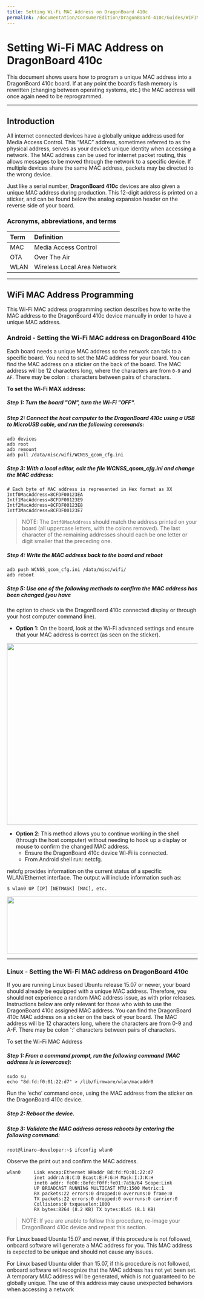 ```yaml
---
title: Setting Wi-Fi MAC Address on DragonBoard 410c
permalink: /documentation/ConsumerEdition/DragonBoard-410c/Guides/WIFIMacAddressSetup.md/
---
```

# Setting Wi-Fi MAC Address on DragonBoard 410c

This document shows users how to program a unique MAC address into a DragonBoard 410c
board. If at any point the board’s flash memory is rewritten (changing between operating systems,
etc.) the MAC address will once again need to be reprogrammed.

***

## Introduction

All internet connected devices have a globally unique address used for Media Access Control.
This “MAC” address, sometimes referred to as the physical address, serves as your device’s
unique identity when accessing a network. The MAC address can be used for internet packet
routing, this allows messages to be moved through the network to a specific device. If multiple
devices share the same MAC address, packets may be directed to the wrong device.

Just like a serial number, **DragonBoard 410c** devices are also given a unique MAC address
during production. This 12-digit address is printed on a sticker, and can be found below the
analog expansion header on the reverse side of your board.

### Acronyms, abbreviations, and terms

|       Term          |                     Definition                                   |
|:--------------------|:-----------------------------------------------------------------|
| MAC                 | Media Access Control                                             |
| OTA                 | Over The Air                                                     |
| WLAN                | Wireless Local Area Network                                      |

***

## WiFi MAC Address Programming

This Wi-Fi MAC address programming section describes how to write the MAC address to the
DragonBoard 410c device manually in order to have a unique MAC address.

### Android - Setting the Wi-Fi MAC address on DragonBoard 410c

Each board needs a unique MAC address so the network can talk to a specific board. You need to
set the MAC address for your board. You can find the MAC address on a sticker on the back of
the board. The MAC address will be 12 characters long, where the characters are from `0-9` and `AF`.
There may be colon `:` characters between pairs of characters.

**To set the Wi-Fi MAX address:**

##### Step 1: Turn the board "ON", turn the Wi-Fi "OFF".
##### Step 2: Connect the host computer to the DragonBoard 410c using a USB to MicroUSB cable, and run the following commands:

```shell
adb devices
adb root
adb remount
adb pull /data/misc/wifi/WCNSS_qcom_cfg.ini
```

##### Step 3: With a local editor, edit the file WCNSS_qcom_cfg.ini and change the MAC address:

```shell
# Each byte of MAC address is represented in Hex format as XX
Intf0MacAddress=8CFDF00123EA
Intf1MacAddress=8CFDF00123E9
Intf2MacAddress=8CFDF00123E8
Intf3MacAddress=8CFDF00123E7
```

> NOTE: The `Intf0MacAddress` should match the address printed on your board (all uppercase letters,
with the colons removed). The last character of the remaining addresses should each be one letter
or digit smaller that the preceding one.

##### Step 4: Write the MAC address back to the board and reboot

```shell
adb push WCNSS_qcom_cfg.ini /data/misc/wifi/
adb reboot
```

##### Step 5: Use one of the following methods to confirm the MAC address has been changed (you have
the option to check via the DragonBoard 410c connected display or through your host
computer command line).

- **Option 1:** On the board, look at the Wi-Fi advanced settings and ensure that your MAC
address is correct (as seen on the sticker).

<img src="http://i.imgur.com/ba1mIqK.png" data-canonical-src="http://i.imgur.com/ba1mIqK.png" width="850" height="480" />

- **Option 2**: This method allows you to continue working in the shell (through the host
computer) without needing to hook up a display or mouse to confirm the changed MAC
address.
   - Ensure the DragonBoard 410c device Wi-Fi is connected.
   - From Android shell run: netcfg.

netcfg provides information on the current status of a specific WLAN/Ethernet
interface. The output will include information such as:

`$ wlan0 UP [IP] [NETMASK] [MAC], etc.`

<img src="http://i.imgur.com/9Pk0swl.png" data-canonical-src="http://i.imgur.com/9Pk0swl.png" width="850" height="150" />

***

### Linux - Setting the Wi-Fi MAC address on DragonBoard 410c

If you are running Linux based Ubuntu release 15.07 or newer, your board should already be
equipped with a unique MAC address. Therefore, you should not experience a random MAC
address issue, as with prior releases. Instructions below are only relevant for those who wish to
use the DragonBoard 410c assigned MAC address. You can find the DragonBoard 410c MAC
address on a sticker on the back of your board. The MAC address will be 12 characters long,
where the characters are from 0-9 and A-F. There may be colon ':' characters between pairs of
characters.

To set the Wi-Fi MAC Address

##### Step 1: From a command prompt, run the following command (MAC address is in lowercase):

```shell
sudo su
echo "8d:fd:f0:01:22:d7" > /lib/firmware/wlan/macaddr0
```

Run the ‘echo’ command once, using the MAC address from the sticker on the DragonBoard
410c device.

##### Step 2: Reboot the device.
##### Step 3: Validate the MAC address across reboots by entering the following command:

`root@linaro-developer:~$ ifconfig wlan0`

Observe the print out and confirm the MAC address.

```shell
wlan0     Link encap:Ethernet WHaddr 8d:fd:f0:01:22:d7
          inet addr:A:B:C:D Bcast:E:F:G:H Mask:I:J:K:H
          inet6 addr: fe00::8efd:f0ff:fe01:7a5b/64 Scope:Link
          UP BROADCAST RUNNING MULTICAST MTU:1500 Metric:1
          RX packets:22 errors:0 dropped:0 overruns:0 frame:0
          TX packets:22 errors:0 dropped:0 overruns:0 carrier:0
          Collisions:0 txqueuelen:1000
          RX bytes:8264 (8.2 KB) TX bytes:8145 (8.1 KB)
```

> NOTE: If you are unable to follow this procedure, re-image your DragonBoard 410c device and repeat
this section.

For Linux based Ubuntu 15.07 and newer, if this procedure is not followed, onboard software
will generate a MAC address for you. This MAC address is expected to be unique and should not
cause any issues.

For Linux based Ubuntu older than 15.07, if this procedure is not followed, onboard software
will recognize that the MAC address has not yet been set. A temporary MAC address will be
generated, which is not guaranteed to be globally unique. The use of this address may cause
unexpected behaviors when accessing a network
